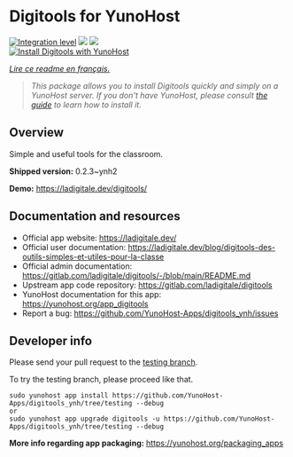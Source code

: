 <!--
N.B.: This README was automatically generated by https://github.com/YunoHost/apps/tree/master/tools/README-generator
It shall NOT be edited by hand.
-->

# Digitools for YunoHost

[![Integration level](https://dash.yunohost.org/integration/digitools.svg)](https://dash.yunohost.org/appci/app/digitools) ![](https://ci-apps.yunohost.org/ci/badges/digitools.status.svg) ![](https://ci-apps.yunohost.org/ci/badges/digitools.maintain.svg)  
[![Install Digitools with YunoHost](https://install-app.yunohost.org/install-with-yunohost.svg)](https://install-app.yunohost.org/?app=digitools)

*[Lire ce readme en français.](./README_fr.md)*

> *This package allows you to install Digitools quickly and simply on a YunoHost server.
If you don't have YunoHost, please consult [the guide](https://yunohost.org/#/install) to learn how to install it.*

## Overview

Simple and useful tools for the classroom.

**Shipped version:** 0.2.3~ynh2

**Demo:** https://ladigitale.dev/digitools/

## Documentation and resources

* Official app website: https://ladigitale.dev/
* Official user documentation: https://ladigitale.dev/blog/digitools-des-outils-simples-et-utiles-pour-la-classe
* Official admin documentation: https://gitlab.com/ladigitale/digitools/-/blob/main/README.md
* Upstream app code repository: https://gitlab.com/ladigitale/digitools
* YunoHost documentation for this app: https://yunohost.org/app_digitools
* Report a bug: https://github.com/YunoHost-Apps/digitools_ynh/issues

## Developer info

Please send your pull request to the [testing branch](https://github.com/YunoHost-Apps/digitools_ynh/tree/testing).

To try the testing branch, please proceed like that.
```
sudo yunohost app install https://github.com/YunoHost-Apps/digitools_ynh/tree/testing --debug
or
sudo yunohost app upgrade digitools -u https://github.com/YunoHost-Apps/digitools_ynh/tree/testing --debug
```

**More info regarding app packaging:** https://yunohost.org/packaging_apps